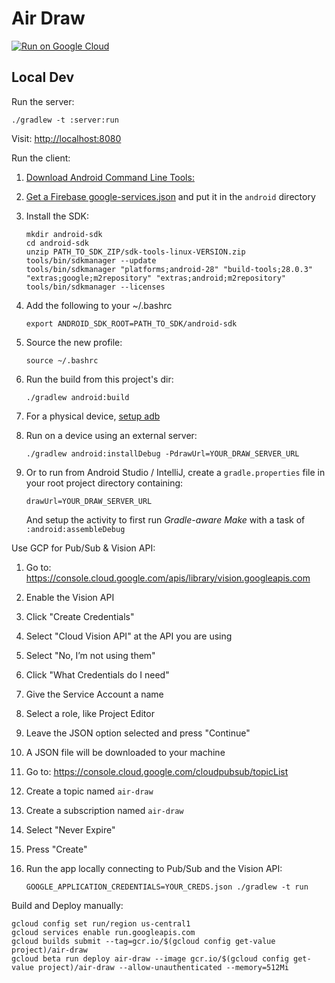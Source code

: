 # Air Draw

[![Run on Google Cloud](https://deploy.cloud.run/button.png)](https://deploy.cloud.run)

## Local Dev

Run the server:
```
./gradlew -t :server:run
```

Visit: [http://localhost:8080](http://localhost:8080)

Run the client:

1. [Download Android Command Line Tools:](https://developer.android.com/studio)

1. [Get a Firebase google-services.json](https://support.google.com/firebase/answer/7015592?hl=en) and put it in the `android` directory

1. Install the SDK:
    ```
    mkdir android-sdk
    cd android-sdk
    unzip PATH_TO_SDK_ZIP/sdk-tools-linux-VERSION.zip
    tools/bin/sdkmanager --update
    tools/bin/sdkmanager "platforms;android-28" "build-tools;28.0.3" "extras;google;m2repository" "extras;android;m2repository"
    tools/bin/sdkmanager --licenses
    ```

1. Add the following to your ~/.bashrc
    ```
    export ANDROID_SDK_ROOT=PATH_TO_SDK/android-sdk
    ```

1. Source the new profile:
    ```
    source ~/.bashrc
    ```

1. Run the build from this project's dir:
    ```
    ./gradlew android:build
    ```

1. For a physical device, [setup adb](https://developer.android.com/studio/run/device)

1. Run on a device using an external server:
    ```
    ./gradlew android:installDebug -PdrawUrl=YOUR_DRAW_SERVER_URL
    ```

1. Or to run from Android Studio / IntelliJ, create a `gradle.properties` file in your root project directory containing:
    ```
   drawUrl=YOUR_DRAW_SERVER_URL
    ```

   And setup the activity to first run *Gradle-aware Make* with a task of `:android:assembleDebug`

Use GCP for Pub/Sub & Vision API:

1. Go to: https://console.cloud.google.com/apis/library/vision.googleapis.com

1. Enable the Vision API

1. Click "Create Credentials"

1. Select "Cloud Vision API" at the API you are using

1. Select "No, I’m not using them"

1. Click "What Credentials do I need"

1. Give the Service Account a name

1. Select a role, like Project Editor

1. Leave the JSON option selected and press "Continue"

1. A JSON file will be downloaded to your machine

1. Go to: https://console.cloud.google.com/cloudpubsub/topicList

1. Create a topic named `air-draw`

1. Create a subscription named `air-draw`

1. Select "Never Expire"

1. Press "Create"

1. Run the app locally connecting to Pub/Sub and the Vision API:
    ```
    GOOGLE_APPLICATION_CREDENTIALS=YOUR_CREDS.json ./gradlew -t run
    ```

Build and Deploy manually:

```
gcloud config set run/region us-central1
gcloud services enable run.googleapis.com
gcloud builds submit --tag=gcr.io/$(gcloud config get-value project)/air-draw
gcloud beta run deploy air-draw --image gcr.io/$(gcloud config get-value project)/air-draw --allow-unauthenticated --memory=512Mi
```
